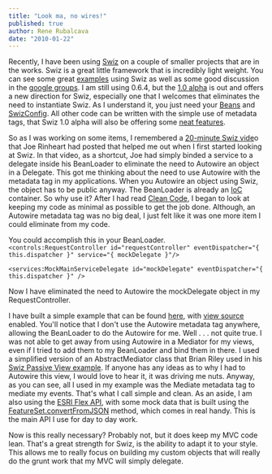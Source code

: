 ```yaml
---
title: "Look ma, no wires!"
published: true
author: Rene Rubalcava
date: "2010-01-22"
---
```


Recently, I have been using [Swiz](http://swizframework.org/docs/) on a couple of smaller projects that are in the works. Swiz is a great little framework that is incredibly light weight. You can see some great [examples](http://swizframework.org/examples/) using Swiz as well as some good discussion in the [google groups](http://groups.google.com/group/swiz-framework). I am still using 0.6.4, but the [1.0 alpha](http://swizframework.org/2009/12/swiz-1-0-0-alpha-released/) is out and offers a new direction for Swiz, especially one that I welcomes that eliminates the need to instantiate Swiz. As I understand it, you just need your [Beans](http://swizframework.org/docs/ioc-container/) and [SwizConfig](http://swizframework.org/docs/configuration/). All other code can be written with the simple use of metadata tags, that Swiz 1.0 alpha will also be offering some [neat features](http://swizframework.org/2009/12/swiz-1-0-reflection-api-and-custom-metadata-processors/).

So as I was working on some items, I remembered a [20-minute Swiz vide](http://www.firemoss.com/index.cfm/2009/10/21/Swiz-in-20-minutes-video--byebye-boilerplate)o that Joe Rinheart had posted that helped me out when I first started looking at Swiz. In that video, as a shortcut, Joe had simply binded a service to a delegate inside his BeanLoader to eliminate the need to Autowire an object in a Delegate. This got me thinking about the need to use Autowire with the metadata tag in my applications. When you Autowire an object using Swiz, the object has to be public anyway. The BeanLoader is already an [IoC](http://martinfowler.com/bliki/InversionOfControl.html) container. So why use it? After I had read [Clean Code](http://www.amazon.com/Clean-Code-Handbook-Software-Craftsmanship/dp/0132350882), I began to look at keeping my code as minimal as possible to get the job done. Although, an Autowire metadata tag was no big deal, I just felt like it was one more item I could eliminate from my code.

You could accomplish this in your BeanLoader. `<controls:RequestController id="requestController" eventDispatcher="{ this.dispatcher }" service="{ mockDelegate }"/>`

`<services:MockMainServiceDelegate id="mockDelegate" eventDispatcher="{ this.dispatcher }" />`

Now I have eliminated the need to Autowire the mockDelegate object in my RequestController.

I have built a simple example that can be found [here](https://odoe.net/thelab/flex/swiznowires/Index.html), with [view source](https://odoe.net/thelab/flex/swiznowires/srcview/index.html) enabled. You'll notice that I don't use the Autowire metadata tag anywhere, allowing the BeanLoader to do the Autowire for me. Well . . . not quite true. I was not able to get away from using Autowire in a Mediator for my views, even if I tried to add them to my BeanLoader and bind them in there. I used a simplified version of an AbstractMediator class that Brian Riley used in his [Swiz Passive View example](http://www.webappsolution.com/wordpress/2010/01/06/swiz-passive-view-example-part-1/). If anyone has any ideas as to why I had to Autowire this view, I would love to hear it, it was driving me nuts. Anyway, as you can see, all I used in my example was the Mediate metadata tag to mediate my events. That's what I call simple and clean. As an aside, I am also using the [ESRI Flex API](http://resources.esri.com/arcgisserver/apis/flex/), with some mock data that is built using the [FeatureSet.convertFromJSON](http://resources.esri.com/help/9.3/arcgisserver/apis/flex/apiref/com/esri/ags/tasks/FeatureSet.html#convertFromJSON()) method, which comes in real handy. This is the main API I use for day to day work.

Now is this really necessary? Probably not, but it does keep my MVC code lean. That's a great strength for Swiz, is the ability to adapt it to your style. This allows me to really focus on building my custom objects that will really do the grunt work that my MVC will simply delegate.

